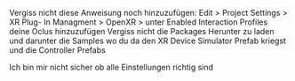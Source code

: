 Vergiss nicht diese Anweisung noch hinzuzufügen: Edit > Project Settings > XR Plug- In Managment > OpenXR > unter Enabled Interaction Profiles deine Oclus hinzuzufügen
Vergiss nicht die Packages Herunter zu laden und darunter die Samples wo du da den XR Device Simulator Prefab kriegst und die Controller Prefabs

Ich bin mir nicht sicher ob alle Einstellungen richtig sind
